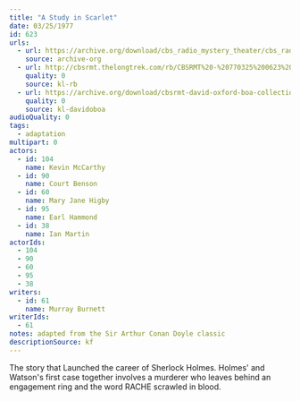 ```yaml
---
title: "A Study in Scarlet"
date: 03/25/1977
id: 623
urls: 
  - url: https://archive.org/download/cbs_radio_mystery_theater/cbs_radio_mystery_theater-0601-0650.zip/cbs_radio_mystery_theater-0601-0650%2Fcbsrmt_0623_a_study_in_scarlett.mp3
    source: archive-org
  - url: http://cbsrmt.thelongtrek.com/rb/CBSRMT%20-%20770325%200623%20A%20Study%20In%20Scarlet_WLNH-FM_rb.mp3
    quality: 0
    source: kl-rb
  - url: https://archive.org/download/cbsrmt-david-oxford-boa-collection/CBSRMT-770325-0623-A-Study-in-Scarlet-(128-48)_WBBM-JE-{BoA}.mp3
    quality: 0
    source: kl-davidoboa
audioQuality: 0
tags: 
  - adaptation
multipart: 0
actors:  
  - id: 104
    name: Kevin McCarthy  
  - id: 90
    name: Court Benson  
  - id: 60
    name: Mary Jane Higby  
  - id: 95
    name: Earl Hammond  
  - id: 38
    name: Ian Martin
actorIds:  
  - 104  
  - 90  
  - 60  
  - 95  
  - 38
writers:  
  - id: 61
    name: Murray Burnett
writerIds:  
  - 61
notes: adapted from the Sir Arthur Conan Doyle classic
descriptionSource: kf
---
```

The story that Launched the career of Sherlock Holmes. Holmes' and Watson's first case together involves a murderer who leaves behind an engagement ring and the word RACHE scrawled in blood.
